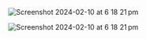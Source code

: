 ![Screenshot 2024-02-10 at 6 18 21 pm](https://github.com/a1812047/EventListeners/assets/71059995/3c037645-4b7a-4f5e-8c52-6c20918a64bf)


![Screenshot 2024-02-10 at 6 18 21 pm](https://github.com/a1812047/EventListeners/assets/71059995/b5eb7f7d-c420-42c9-8102-5347fe3f2f70)



